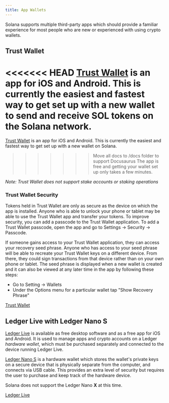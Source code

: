 ```yaml
---
title: App Wallets
---
```


Solana supports multiple third-party apps which should provide a familiar
experience for most people who are new or experienced with using crypto wallets.

## Trust Wallet
<<<<<<< HEAD
[Trust Wallet](https://trustwallet.com/) is an app for iOS and Android.  This is
currently the easiest and fastest way to get set up with a new wallet to send
and receive SOL tokens on the Solana network.
=======

[Trust Wallet](https://trustwallet.com/) is an app for iOS and Android. This is
currently the easiest and fastest way to get set up with a new wallet on Solana.
>>>>>>> Move all docs to /docs folder to support Docusaurus
The app is free and getting your wallet set up only takes a few minutes.

*Note: Trust Wallet does not support stake accounts or staking operations*

### Trust Wallet Security

Tokens held in Trust Wallet are only as secure as the device on which the app is
installed. Anyone who is able to unlock your phone or tablet may be able to
use the Trust Wallet app and transfer your tokens. To improve security,
you can add a passcode to the Trust Wallet application.
To add a Trust Wallet passcode, open the app and go to
Settings -> Security -> Passcode.

If someone gains access to your Trust Wallet application, they can access your
recovery seed phrase.
Anyone who has access to your seed phrase will be able to recreate
your Trust Wallet keys on a different device. From there, they could
sign transactions from that device rather than on your own phone or tablet.
The seed phrase is displayed when a new wallet is created and it can also be
viewed at any later time in the app by following these steps:

- Go to Setting -> Wallets
- Under the Options menu for a particular wallet tap "Show Recovery Phrase"

[Trust Wallet](trust-wallet.md)

## Ledger Live with Ledger Nano S

[Ledger Live](https://www.ledger.com/ledger-live) is available as free desktop
software and as a free app for iOS and Android. It is used to manage apps and
crypto accounts on a Ledger _hardware wallet_, which must be purchased
separately and connected to the device running Ledger Live.

[Ledger Nano S](https://shop.ledger.com/products/ledger-nano-s) is a
hardware wallet which stores the wallet's private keys on a secure device that
is physically separate from the computer, and connects via USB cable.
This provides an extra level of security but requires the user to purchase and
keep track of the hardware device.

Solana does not support the Ledger Nano **X** at this time.

[Ledger Live](ledger-live.md)
